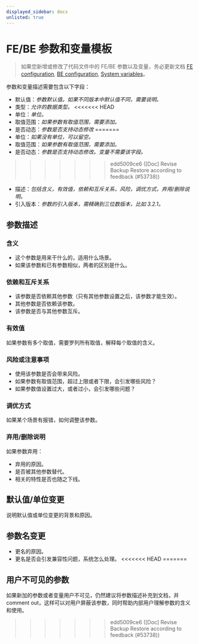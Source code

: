 ```yaml
---
displayed_sidebar: docs
unlisted: true
---
```


# FE/BE 参数和变量模板

> 如果您新增或修改了代码文件中的 FE/BE 参数以及变量，务必更新文档 [FE configuration](https://docs.starrocks.io/zh/docs/administration/management/FE_configuration/), [BE configuration](https://docs.starrocks.io/zh/docs/administration/management/BE_configuration/), [System variables](https://docs.starrocks.io/zh/docs/reference/System_variable/)。

参数和变量描述需要包含以下字段：

- 默认值：*参数默认值。如果不同版本中默认值不同，需要说明。*
- 类型：*允许的数据类型。*
<<<<<<< HEAD
- 单位：*单位。*
- 取值范围：*如果参数有取值范围，需要添加。*
- 是否动态：*参数是否支持动态修改*
=======
- 单位：*如果没有单位，可以留空。*
- 取值范围：*如果参数有取值范围，需要添加。*
- 是否动态：*参数是否支持动态修改。变量不需要该字段。*
>>>>>>> edd5009ce6 ([Doc] Revise Backup Restore according to feedback (#53738))
- 描述：*包括含义，有效值，依赖和互斥关系，风险，调优方式，弃用/删除说明。*
- 引入版本：*参数的引入版本，需精确到三位数版本，比如 3.2.1。*

## 参数描述

### 含义

- 这个参数是用来干什么的，适用什么场景。
- 如果该参数和已有参数相似，两者的区别是什么。

### 依赖和互斥关系

- 该参数是否依赖其他参数（只有其他参数设置之后，该参数才能生效）。
- 其他参数是否依赖该参数。
- 该参数是否与其他参数互斥。

### 有效值

如果参数有多个取值，需要罗列所有取值，解释每个取值的含义。

### 风险或注意事项

- 使用该参数是否会带来风险。
- 如果参数有取值范围，超过上限或者下限，会引发哪些风险？
- 如果参数值设置过大，或者过小，会引发哪些问题？

### 调优方式

如果某个场景有报错，如何调整该参数。

### 弃用/删除说明

如果参数弃用：

- 弃用的原因。
- 是否被其他参数替代。
- 相关的特性是否也随之下线。

## 默认值/单位变更

说明默认值或单位变更的背景和原因。

## 参数名变更

- 更名的原因。
- 更名是否会引发兼容性问题，系统怎么处理。
<<<<<<< HEAD
=======

## 用户不可见的参数

如果新加的参数或者变量用户不可见，仍然建议将参数描述补充到文档，并 comment out，这样可以对用户屏蔽该参数，同时帮助内部用户理解参数的含义和使用。
>>>>>>> edd5009ce6 ([Doc] Revise Backup Restore according to feedback (#53738))
